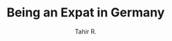 ---
layout: post
title:  "Being an Expat in Germany"
author:  "Tahir R."
image: /assets/images/being-an-expat-in-germany.png
time: 1
categories: [travel]
tags: [germany, adventure, expat, expatDiaries]
---